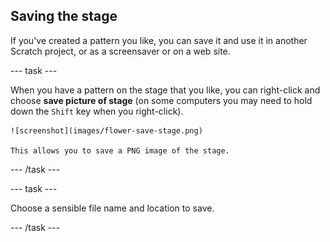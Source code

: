 ## Saving the stage

If you've created a pattern you like, you can save it and use it in another Scratch project, or as a screensaver or on a web site. 

--- task ---

When you have a pattern on the stage that you like, you can right-click and choose **save picture of stage** (on some computers you may need to hold down the `Shift` key when you right-click). 

	![screenshot](images/flower-save-stage.png)	
	
	This allows you to save a PNG image of the stage. 
	

--- /task ---

--- task ---

Choose a sensible file name and location to save.
	
	

--- /task ---

